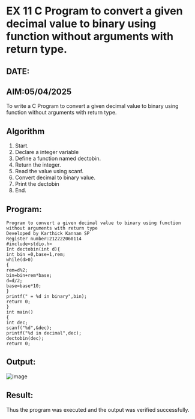 # EX 11 C Program to convert a given decimal value to binary using function without arguments with return type.
## DATE:
## AIM:05/04/2025
To write a C Program to convert a given decimal value to binary using function without arguments with return type.

## Algorithm
1. Start.
2. Declare a integer variable
3. Define a function named dectobin.
4. Return the integer.
5. Read the value using scanf.
6. Convert decimal to binary value.
7. Print the dectobin
8. End.  

## Program:
```
Program to convert a given decimal value to binary using function without arguments with return type
Developed by Karthick Kannan SP
Register number:212222060114
#include<stdio.h>
Int dectobin(int d){
int bin =0,base=1,rem; 
while(d>0)
{
rem=d%2; 
bin=bin+rem*base; 
d=d/2; 
base=base*10;
}
printf(" = %d in binary",bin); 
return 0;
}
int main()
{
int dec; 
scanf("%d",&dec);
printf("%d in decimal",dec); 
dectobin(dec);
return 0;
```

## Output:
![image](https://github.com/user-attachments/assets/9d0cc919-7417-45ab-bb86-a3d9a9cc2ff7)




## Result:
Thus the program was executed and the output was verified successfully.
